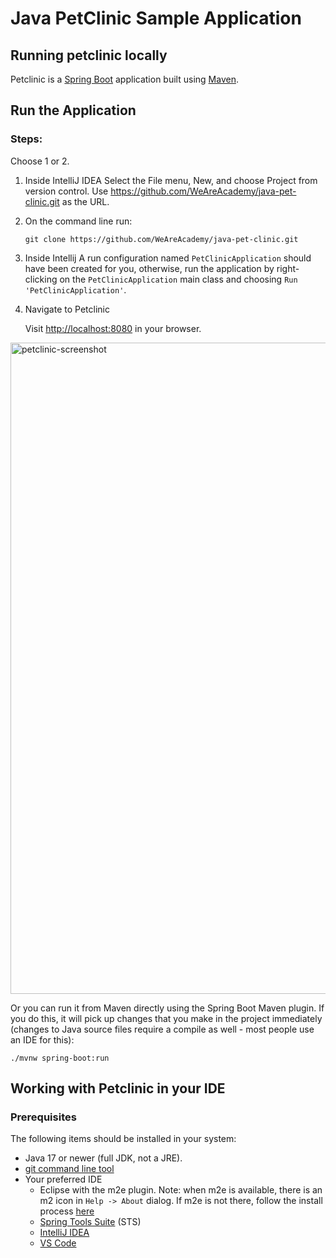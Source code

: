 # Java PetClinic Sample Application

## Running petclinic locally
Petclinic is a [Spring Boot](https://spring.io/guides/gs/spring-boot) application built using [Maven](https://spring.io/guides/gs/maven/).

## Run the Application

### Steps:

Choose 1 or 2.

1) Inside IntelliJ IDEA
   Select the File menu, New, and choose Project from version control. Use https://github.com/WeAreAcademy/java-pet-clinic.git as the URL.

2) On the command line run:
    ```
    git clone https://github.com/WeAreAcademy/java-pet-clinic.git
    ```

3) Inside Intellij A run configuration named `PetClinicApplication` should have been created for you, otherwise, run the application by right-clicking on the `PetClinicApplication` main class and choosing `Run 'PetClinicApplication'`.

4) Navigate to Petclinic

   Visit [http://localhost:8080](http://localhost:8080) in your browser.


<img width="1042" alt="petclinic-screenshot" src="https://cloud.githubusercontent.com/assets/838318/19727082/2aee6d6c-9b8e-11e6-81fe-e889a5ddfded.png">

Or you can run it from Maven directly using the Spring Boot Maven plugin. If you do this, it will pick up changes that you make in the project immediately (changes to Java source files require a compile as well - most people use an IDE for this):

```
./mvnw spring-boot:run
```

## Working with Petclinic in your IDE

### Prerequisites
The following items should be installed in your system:
* Java 17 or newer (full JDK, not a JRE).
* [git command line tool](https://help.github.com/articles/set-up-git)
* Your preferred IDE 
  * Eclipse with the m2e plugin. Note: when m2e is available, there is an m2 icon in `Help -> About` dialog. If m2e is
  not there, follow the install process [here](https://www.eclipse.org/m2e/)
  * [Spring Tools Suite](https://spring.io/tools) (STS)
  * [IntelliJ IDEA](https://www.jetbrains.com/idea/)
  * [VS Code](https://code.visualstudio.com)
